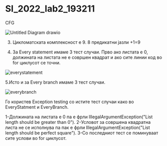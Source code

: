 # SI_2022_lab2_193211
CFG


![Untitled Diagram drawio](https://user-images.githubusercontent.com/101112086/169914177-5b9d0f23-2b44-46ba-bcb6-668458dc86ce.png)


3. Цикломатската комплексност е 9. 8 предикатни јазли +1=9


4. За Every statement имаме 3 тест случаи. Прво ако листата е 0, должината на листата не е совршен квадрат и ако сите линии код во for циклусот се точни.


![everystatement](https://user-images.githubusercontent.com/101112086/169914375-fdfd2133-5581-4805-bf2f-e299685ad82a.png)

5.Исто и за Every branch имаме 3 тест случаи.


![everybranch](https://user-images.githubusercontent.com/101112086/169914892-b92f6370-3665-4bec-b86b-051d3624a7e1.png)




Го користев Exception testing со истите тест случаи како во EveryStatment и EveryBranch.


1-Должината на листата е 0 па е фрли IllegalArgumentException("List length should be greater than 0").
2-Условот за совршена квадратна листа не се исполнува па пак е фрли IllegalArgumentException("List length should be perfect square").
3-Со последниот тест се поминуваат сите услови во for циклусот.
